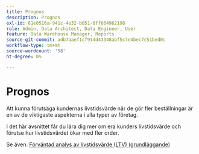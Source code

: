 ```yaml
---
title: Prognos
description: Prognos
exl-id: 61e0516a-941c-4e32-b051-6ff664962198
role: Admin, Data Architect, Data Engineer, User
feature: Data Warehouse Manager, Reports
source-git-commit: adb7aaef1cf914d43348abf5c7e4bec7c51bed0c
workflow-type: tm+mt
source-wordcount: '58'
ht-degree: 0%

---
```


# Prognos

Att kunna förutsäga kundernas livstidsvärde när de gör fler beställningar är en av de viktigaste aspekterna i alla typer av företag.

I det här avsnittet får du lära dig mer om era kunders livstidsvärde och förutse hur livstidsvärdet ökar med fler order.

Se även: [Förväntad analys av livstidsvärde (LTV) (grundläggande)](../../data-analyst/analysis/ess-expected-ltv.md)
